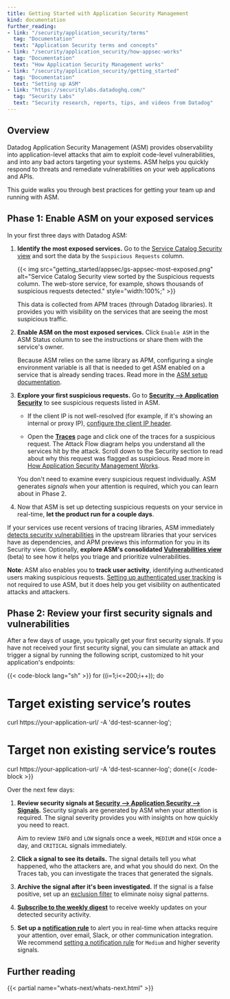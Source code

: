 ```yaml
---
title: Getting Started with Application Security Management
kind: documentation
further_reading:
- link: "/security/application_security/terms"
  tag: "Documentation"
  text: "Application Security terms and concepts"
- link: "/security/application_security/how-appsec-works"
  tag: "Documentation"
  text: "How Application Security Management works"
- link: "/security/application_security/getting_started"
  tag: "Documentation"
  text: "Setting up ASM"
- link: "https://securitylabs.datadoghq.com/"
  tag: "Security Labs"
  text: "Security research, reports, tips, and videos from Datadog"
---
```


## Overview

Datadog Application Security Management (ASM) provides observability into application-level attacks that aim to exploit code-level vulnerabilities, and into any bad actors targeting your systems. ASM helps you quickly respond to threats and remediate vulnerabilities on your web applications and APIs.

This guide walks you through best practices for getting your team up and running with ASM.

## Phase 1: Enable ASM on your exposed services

In your first three days with Datadog ASM:

1. **Identify the most exposed services.** Go to the [Service Catalog Security view][1] and sort the data by the `Suspicious Requests` column.  

   {{< img src="getting_started/appsec/gs-appsec-most-exposed.png" alt="Service Catalog Security view sorted by the Suspicious requests column. The web-store service, for example, shows thousands of suspicious requests detected." style="width:100%;" >}}

   This data is collected from APM traces (through Datadog libraries). It provides you with visibility on the services that are seeing the most suspicious traffic.

2. **Enable ASM on the most exposed services.** Click `Enable ASM` in the ASM Status column to see the instructions or share them with the service's owner. 

   Because ASM relies on the same library as APM, configuring a single environment variable is all that is needed to get ASM enabled on a service that is already sending traces. Read more in the [ASM setup documentation][2].

3. **Explore your first suspicious requests.** Go to **[Security --> Application Security][7]** to see suspicious requests listed in ASM.

   - If the client IP is not well-resolved (for example, if it's showing an internal or proxy IP), [configure the client IP header][3].

   - Open the **[Traces][8]** page and click one of the traces for a suspicious request. The Attack Flow diagram helps you understand all the services hit by the attack. Scroll down to the Security section to read about why this request was flagged as suspicious. Read more in [How Application Security Management Works][4].

   You don't need to examine every suspicious request individually. ASM generates _signals_ when your attention is required, which you can learn about in Phase 2.

4. Now that ASM is set up detecting suspicious requests on your service in real-time, **let the product run for a couple days**.

<div class="alert alert-info">If your services use recent versions of tracing libraries, ASM immediately <a href="/security/application_security/risk_management">detects security vulnerabilities</a> in the upstream libraries that your services have as dependencies, and APM previews this information for you in its Security view. Optionally, <strong>explore ASM's consolidated <a href="https://app.datadoghq.com/security/appsec/vm">Vulnerabilities view</a></strong> (beta) to see how it helps you triage and prioritize vulnerabilities.</div>

**Note**: ASM also enables you to **track user activity**, identifying authenticated users making suspicious requests. [Setting up authenticated user tracking][5] is not required to use ASM, but it does help you get visibility on authenticated attacks and attackers. 

## Phase 2: Review your first security signals and vulnerabilities

After a few days of usage, you typically get your first security signals. If you have not received your first security signal, you can simulate an attack and trigger a signal by running the following script, customized to hit your application's endpoints:

{{< code-block lang="sh" >}}
for ((i=1;i<=200;i++)); do
# Target existing service’s routes
curl https://your-application-url/<EXISTING ROUTE> -A
'dd-test-scanner-log';
# Target non existing service’s routes
curl https://your-application-url/<NON-EXISTING ROUTE> -A
'dd-test-scanner-log';
done{{< /code-block >}}

Over the next few days:

1. **Review security signals at [Security --> Application Security --> Signals][6].** Security signals are generated by ASM when your attention is required. The signal severity provides you with insights on how quickly you need to react. 
   
   Aim to review `INFO` and `LOW` signals once a week, `MEDIUM` and `HIGH` once a day, and `CRITICAL` signals immediately.

2. **Click a signal to see its details.** The signal details tell you what happened, who the attackers are, and what you should do next. On the Traces tab, you can investigate the traces that generated the signals.

3. **Archive the signal after it's been investigated.** If the signal is a false positive, set up an [exclusion filter][9] to eliminate noisy signal patterns.

4. **[Subscribe to the weekly digest][10]** to receive weekly updates on your detected security activity.

5. **Set up a [notification rule][12]** to alert you in real-time when attacks require your attention, over email, Slack, or other communication integration. We recommend [setting a notification rule][11] for `Medium` and higher severity signals.

## Further reading

{{< partial name="whats-next/whats-next.html" >}}

[1]: https://app.datadoghq.com/services?env=prod&hostGroup=%2A&lens=Security
[2]: /security/application_security/getting_started/
[3]: /security/application_security/threats/setup_and_configure/#configuring-a-client-ip-header
[4]: /security/application_security/how-appsec-works/
[5]: /security/application_security/threats/add-user-info/
[6]: https://app.datadoghq.com/security?query=%40workflow.rule.type%3A%22Application%20Security%22&column=time&order=desc&product=appsec&view=signal&viz=stream&start=1674824351640&end=1675429151640&paused=false
[7]: https://app.datadoghq.com/security/appsec
[8]: https://app.datadoghq.com/security/appsec/traces
[9]: /security/application_security/threats/setup_and_configure/#exclude-specific-parameters-from-triggering-detections
[10]: https://app.datadoghq.com/security/appsec/reports-configuration
[11]: https://app.datadoghq.com/security/configuration/notification-rules
[12]: /security/notifications/rules/